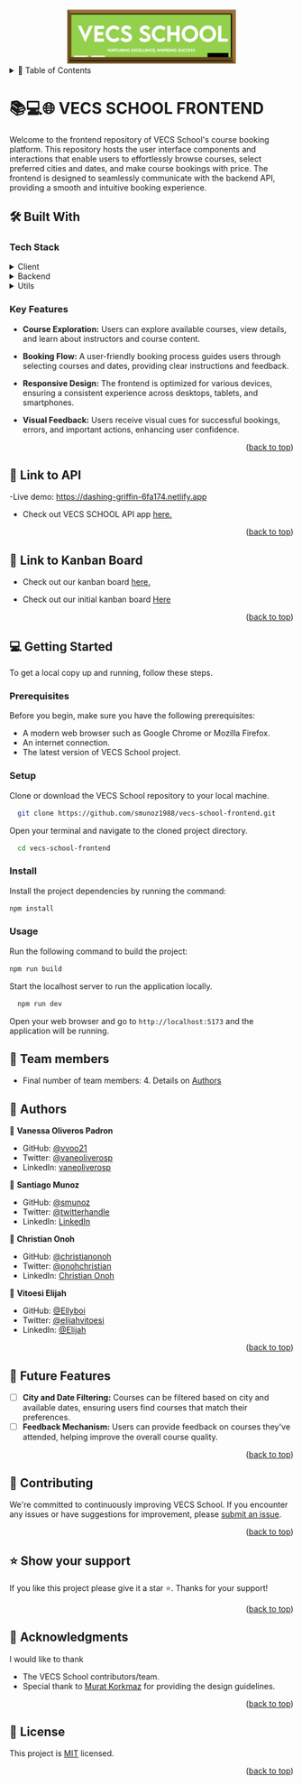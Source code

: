 <a name="readme-top"></a>

<div align="center">
  <img src="./src/assets/logo.png" alt="logo" width="300"  height="auto" />
  <br/>

  <!-- <h3><b>VECS SCHOOL</b></h3> -->

</div>

<!-- TABLE OF CONTENTS -->
<details>
<summary> 📗 Table of Contents</summary>

- [📖 About the Project](#about-project)
  - [🛠 Built With](#built-with)
    - [Tech Stack](#tech-stack)
    - [Key Features](#key-features)
  - [🚀 Link to VECS School API](#live-demo)
  - [🚀 Link to VECS School Kanban Board](#kanban)
- [💻 Getting Started](#getting-started)
  - [Setup](#setup)
  - [Prerequisites](#prerequisites)
  - [Install](#install)
  - [Usage](#usage)
- [👥 Team](#team)
- [👥 Authors](#authors)
- [🔭 Future Features](#future-features)
- [🤝 Contributing](#contributing)
- [⭐️ Show your support](#support)
- [🙏 Acknowledgements](#acknowledgements)
<!-- - [❓ FAQ (OPTIONAL)](#faq) -->
- [📝 License](#license)
</details>
<!-- PROJECT DESCRIPTION -->

# 📚💻🌐 VECS SCHOOL FRONTEND <a name="about-project"></a>

Welcome to the frontend repository of VECS School's course booking platform. This repository hosts the user interface components and interactions that enable users to effortlessly browse courses, select preferred cities and dates, and make course bookings with price. The frontend is designed to seamlessly communicate with the backend API, providing a smooth and intuitive booking experience.

## 🛠 Built With <a name="built-with"></a>

### Tech Stack <a name="tech-stack"></a>

<details>
  <summary>Client</summary>
  <ul>
    <li>Library: <a href="https://react.dev/">React</a></li>
    <li>State management: <a href="https://redux.js.org/">Redux</a></li>
    <li>Styling: CSS</li>
  </ul>
</details>

<details>
  <summary>Backend</summary>
  <ul>
    <li>API Integration: <a href="https://github.com/christianonoh/vecs-school-backend/">VECS School API</a></li>
  </ul>
</details>

<details>
  <summary>Utils</summary>
  <ul>
    <li>Testing Framework: <a href="https://jestjs.io/">Jest</a></li>
    <li>Package Manager: Node Package Manager(npm)</li>
  </ul>
</details>

<!-- Features -->

### Key Features <a name="key-features"></a>

- **Course Exploration:** Users can explore available courses, view details, and learn about instructors and course content.

- **Booking Flow:** A user-friendly booking process guides users through selecting courses and dates, providing clear instructions and feedback.

- **Responsive Design:** The frontend is optimized for various devices, ensuring a consistent experience across desktops, tablets, and smartphones.

- **Visual Feedback:** Users receive visual cues for successful bookings, errors, and important actions, enhancing user confidence.

<p align="right">(<a href="#readme-top">back to top</a>)</p>

<!-- LIVE DEMO -->

## 🚀 Link to API<a name="live-demo"></a>

-Live demo: https://dashing-griffin-6fa174.netlify.app

- Check out VECS SCHOOL API app [here.](https://github.com/christianonoh/vecs-school-backend/)

<p align="right">(<a href="#readme-top">back to top</a>)</p> 

<!-- KANBAN BOARD -->

## 🚀 Link to Kanban Board <a name="kanban"></a>

- Check out our kanban board [here.](https://github.com/users/christianonoh/projects/6/views/1)

- Check out our initial kanban board <a href='./src/assets/kanban0.png'>Here</a>

<p align="right">(<a href="#readme-top">back to top</a>)</p>

<!-- GETTING STARTED -->

## 💻 Getting Started <a name="getting-started"></a>

To get a local copy up and running, follow these steps.

### Prerequisites

Before you begin, make sure you have the following prerequisites:
- A modern web browser such as Google Chrome or Mozilla Firefox.
- An internet connection.
- The latest version of VECS School project.
### Setup

Clone or download the VECS School repository to your local machine.
```sh
  git clone https://github.com/smunoz1988/vecs-school-frontend.git
```
Open your terminal and navigate to the cloned project directory.
```sh
  cd vecs-school-frontend
```

### Install

Install the project dependencies by running the command:
```sh
npm install
```

### Usage
Run the following command to build the project:
```sh
npm run build
```

Start the localhost server to run the application locally.
```sh
  npm run dev
```
Open your web browser and go to `http://localhost:5173` and the application will be running.

## 🚀 Team members<a name="team"></a>

- Final number of team members: 4. Details on [Authors](#authors)

## 👥 Authors <a name="authors"></a>

👤 **Vanessa Oliveros Padron**

- GitHub: [@vvoo21](https://github.com/vvoo21)
- Twitter: [@vaneoliverosp](https://twitter.com/vaneoliverosp)
- LinkedIn: [vaneoliverosp](https://www.linkedin.com/in/vaneoliverosp/)

👤 **Santiago Munoz**

- GitHub: [@smunoz](https://github.com/smunoz1988)
- Twitter: [@twitterhandle](https://twitter.com/Santiag24209785)
- LinkedIn: [LinkedIn](https://www.linkedin.com/in/santiago-munoz-0b2b1a260)

👤 **Christian Onoh**

- GitHub: [@christianonoh](https://github.com/christianonoh)
- Twitter: [@onohchristian](https://twitter.com/onohchristian)
- LinkedIn: [Christian Onoh](https://www.linkedin.com/in/christianonoh)

👤 **Vitoesi Elijah**

- GitHub: [@Ellyboi](https://github.com/Ellyboi)
- Twitter: [@elijahvitoesi](https://twitter.com/elijahvitoesi)
- LinkedIn: [@Elijah](https://www.linkedin.com/in/vitoesi-elijah-61961611a/)

<p align="right">(<a href="#readme-top">back to top</a>)</p>

<!-- FUTURE FEATURES -->

## 🔭 Future Features <a name="future-features"></a>

- [ ] **City and Date Filtering:** Courses can be filtered based on city and available dates, ensuring users find courses that match their preferences.
- [ ] **Feedback Mechanism:** Users can provide feedback on courses they've attended, helping improve the overall course quality.
<p align="right">(<a href="#readme-top">back to top</a>)</p>

<!-- CONTRIBUTING -->

## 🤝 Contributing <a name="contributing"></a>

We're committed to continuously improving VECS School. If you encounter any issues or have suggestions for improvement, please [submit an issue](https://github.com/smunoz1988/vecs-school-frontend/issues).

<p align="right">(<a href="#readme-top">back to top</a>)</p>

<!-- SUPPORT -->

## ⭐️ Show your support <a name="support"></a>

If you like this project please give it a star ⭐️. Thanks for your support!

<p align="right">(<a href="#readme-top">back to top</a>)</p>

<!-- ACKNOWLEDGEMENTS -->

## 🙏 Acknowledgments <a name="acknowledgements"></a>
I would like to thank 
- The VECS School contributors/team.
- Special thank to [Murat Korkmaz](https://www.behance.net/gallery/26425031/Vespa-Responsive-Redesign) for providing the design guidelines.

<p align="right">(<a href="#readme-top">back to top</a>)</p>


<!-- LICENSE -->

## 📝 License <a name="license"></a>

This project is [MIT](./LICENSE) licensed.

<p align="right">(<a href="#readme-top">back to top</a>)</p>
